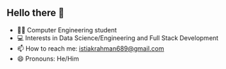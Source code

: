 ## Hello there 👋

- 👨‍💻 Computer Engineering student
- 💻 Interests in Data Science/Engineering and Full Stack Development
- 📫 How to reach me: istiakrahman689@gmail.com
- 😄 Pronouns: He/Him
